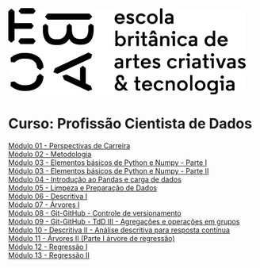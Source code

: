 <img src="https://github.com/LucaScaldaferri/Curso_Cientista_de_Dados/blob/main/logo_ebac.png" alt="ebac-logo">

# Curso: Profissão Cientista de Dados

[Módulo 01 - Perspectivas de Carreira](https://github.com/LucaScaldaferri/Curso_Cientista_de_Dados/tree/main/M%C3%B3dulo%2001%20-%20Perspectivas%20de%20Carreira)<br>
[Módulo 02 - Metodologia](https://github.com/LucaScaldaferri/Curso_Cientista_de_Dados/tree/main/M%C3%B3dulo%2002%20-%20Metodologia)<br>
[Módulo 03 - Elementos básicos de Python e Numpy - Parte I](https://github.com/LucaScaldaferri/Curso_Cientista_de_Dados/tree/main/M%C3%B3dulo%2003%20-%20Elementos%20b%C3%A1sicos%20de%20Python%20e%20Numpy%20-%20Parte%20I)<br>
[Módulo 03 - Elementos básicos de Python e Numpy - Parte II](https://github.com/LucaScaldaferri/Curso_Cientista_de_Dados/tree/main/M%C3%B3dulo%2003%20-%20Elementos%20b%C3%A1sicos%20de%20Python%20e%20Numpy%20-%20Parte%20II)<br>
[Módulo 04 - Introdução ao Pandas e carga de dados](https://github.com/LucaScaldaferri/Curso_Cientista_de_Dados/tree/main/M%C3%B3dulo%2004%20-%20Introdu%C3%A7%C3%A3o%20ao%20Pandas%20e%20carga%20de%20dados)<br>
[Módulo 05 - Limpeza e Preparação de Dados](https://github.com/LucaScaldaferri/Curso_Cientista_de_Dados/tree/main/M%C3%B3dulo%2005%20-%20Limpeza%20e%20Prepara%C3%A7%C3%A3o%20de%20Dados)<br>
[Módulo 06 - Descritiva I](https://github.com/LucaScaldaferri/Curso_Cientista_de_Dados/tree/main/M%C3%B3dulo%2006%20-%20Descritiva%20I)<br>
[Módulo 07 - Árvores I](https://github.com/LucaScaldaferri/Curso_Cientista_de_Dados/tree/main/M%C3%B3dulo%2007%20-%20%C3%81rvores%20I)<br>
[Módulo 08 - Git-GitHub - Controle de versionamento](https://github.com/LucaScaldaferri/Curso_Cientista_de_Dados/tree/main/M%C3%B3dulo%2008%20-%20Git-Github%20-%20Controle%20de%20versionamento)<br>
[Módulo 09 - Git-GitHub - TdD III - Agregações e operações em grupos](https://github.com/LucaScaldaferri/Curso_Cientista_de_Dados/tree/main/M%C3%B3dulo%2009%20-%20TdD%20III%20-%20Agrega%C3%A7%C3%B5es%20e%20opera%C3%A7%C3%B5es%20em%20grupos)<br>
[Módulo 10 - Descritiva II - Análise descritiva para resposta contínua](https://github.com/LucaScaldaferri/Curso_Cientista_de_Dados/tree/main/M%C3%B3dulo%2010%20-%20Descritiva%20II%20-%20An%C3%A1lise%20descritiva%20para%20resposta%20cont%C3%ADnua)<br>
[Módulo 11 - Árvores II (Parte I árvore de regressão)](https://github.com/LucaScaldaferri/Curso_Cientista_de_Dados/tree/main/M%C3%B3dulo%2011%20-%20%C3%81rvores%20II%20(Parte%20I%20%C3%A1rvore%20de%20regress%C3%A3o))<br>
[Módulo 12 - Regressão I](https://github.com/LucaScaldaferri/Curso_Cientista_de_Dados/tree/main/M%C3%B3dulo%2012%20-%20Regress%C3%A3o%20I)<br>
[Módulo 13 - Regressão II](https://github.com/LucaScaldaferri/Curso_Cientista_de_Dados/tree/main/M%C3%B3dulo%2013%20-%20Regress%C3%A3o%20II)<br>
